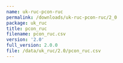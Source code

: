 ```yaml
---
name: uk-ruc-pcon-ruc
permalink: /downloads/uk-ruc-pcon-ruc/2_0
package: uk_ruc
title: pcon_ruc
filename: pcon_ruc.csv
version: '2.0'
full_version: 2.0.0
file: /data/uk_ruc/2.0/pcon_ruc.csv
---
```

